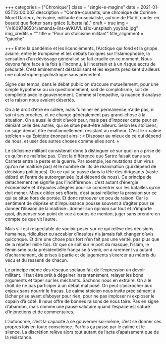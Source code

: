 +++
categories = ["Chronique"]
class = "single-e-magine"
date = 2021-01-05T23:00:00Z
description = "Contre-courants, une chronique de Corinne Morel Darleux, écrivaine, militante écosocialiste, autrice de Plutôt couler en beauté que flotter sans grâce (Libertalia)."
draft = true
img = "/v1609786504/amanda-lins-aVKUVLIsl1o-unsplash_yxybab.jpg"
img_credits = ""
title = "Pour un stoïcisme militant"
title_alignment = "gauche"

+++
Entre la pandémie et les licenciements, l’Arctique qui fond et la grippe aviaire, entre le trumpisme et les débats toxiques sur l’islamophobie, la sensation d’un dévissage généralisé se fait cruelle en ce moment. Nous devons faire face à la fois à l’inconnu, à l’incertain et à un risque accru de précarité. C’est éminemment déstabilisant et les experts prédisent d’ailleurs une catastrophe psychiatrique sans précédent. 

Signe des temps, dans le débat public on s’accuse mutuellement, pour une simple hypothèse ou un questionnement, soit de complotisme, soit de complicité avec le gouvernement. Comme si l’empathie, la nuance d’analyse et la raison nous avaient désertés. 

On a le droit d’être en colère, mais fulminer en permanence n’aide pas, ni soi ni ses proches, et ne change généralement pas grand-chose à la situation. On a aussi le droit d’avoir peur, mais pas d’imposer cette peur en déniant celle des autres, qui se situe peut-être ailleurs. Selon les stoïciens, un sage devrait être émotionnellement résistant au malheur. C’est le « calme stoïcien » qu’Épictète énonçait ainsi : « Disposer au mieux de ce qui dépend de nous, et user des autres choses comme elles sont. »

Le stoïcisme militant consisterait donc à distinguer ce sur quoi on a prise de ce qu’on ne maîtrise pas. C’est la différence que Sartre faisait dans ses Carnets entre la peste et la guerre. Par exemple, les mutations d’un virus (qu’on ne maîtrise pas) et le nombre de lits de réanimation (qui dépend de décisions politiques). Ou ce qui se passe dans la tête des dirigeants (vaste débat) et l’entraide autoorganisée (qui dépend de nous). Ce principe de détachement ne signifie pas l’indifférence : c’est autant d’énergie économisée et d’épaules allégées pour se concentrer sur les batailles qu’on doit mener. Mieux cibler ses efforts, c’est aussi relâcher la pression sur ce qui se situe hors de portée. Et donc retrouver un peu de raison. Car le sentiment de déprise et d’impuissance pousse souvent à s’agiter pour se donner l’illusion de la maîtrise : donner son opinion sur tout et n’importe quoi, dispenser son point de vue à coups de menton, juger sans prendre en compte ce que vit l’autre.

Mais s’il est respectable de vouloir peser sur ce qui relève des décisions humaines, ridiculiser ou accabler d’insultes n’a jamais fait changer d’avis quiconque. Et dire une chose plus fort n’en fait pas une vérité, pas plus que de la répéter mille fois. Or que ce soit sur le port du masque, l’islam, le féminisme ou la présidentielle française à venir, on a rarement vu autant d’acharnement, de prises à partie et de jugements s’exercer au mépris du vécu et du ressenti de chacun. 

Le principe même des réseaux sociaux fait de l’expression un devoir militant. Il faut être prêt à dégainer instantanément, relayer les bons arguments et taper sur les méchants. Sachons nous en extraire. On a le droit de ne pas participer à un débat mal posé. On peut s’accrocher aux enjeux sans nourrir le fracas. Le calme stoïcien nous invite précisément à lâcher prise avant d’aboyer pour rien, pour ne pas imploser ni exploser le copain d’à côté. Il nous offre de bonnes raisons de nous taire. Pas en signe d’abandon, mais comme une pause salutaire quand l’espace est saturé d’injonctions et de commentaires. 

L’autonomie, c’est la capacité à se gouverner soi-même, c’est se donner ses propres lois en toute conscience. Parfois ça passe par le calme et le silence. La discrétion relève alors tout autant de l’acte d’apaisement que de la résistance.